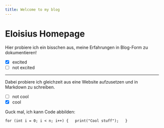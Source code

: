```yaml
---
title: Welcome to my blog
---
```


# Eloisius Homepage
Hier probiere ich ein bisschen aus, meine Erfahrungen in Blog-Form zu dokumentieren!

- [x]   excited
- [ ]   not excited

***

Dabei probiere ich gleichzeit aus eine Website aufzusetzen und in Markdown zu schreiben.

- [ ]   not cool
- [x]   cool

Guck mal, ich kann Code abbilden:


`for (int i = 0; i < n; i++) {  
   print("Cool stuff");  
}`
